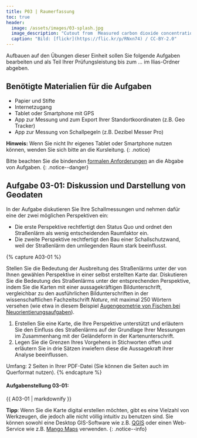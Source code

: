 ```yaml
---
title: P03 | Raumerfassung
toc: true
header:
  image: /assets/images/03-splash.jpg
  image_description: "Cutout from  Measured carbon dioxide concentrations in Vancouver"
  caption: "Bild: [flickr](https://flic.kr/p/RNxn74) / CC-BY-2.0"
---
```



Aufbauen auf den Übungen dieser Einheit sollen Sie folgende Aufgaben bearbeiten und als Teil Ihrer Prüfungsleistung bis zum ... im Ilias-Ordner abgeben.

## Benötigte Materialien für die Aufgaben
* Papier und Stifte
* Internetzugang
* Tablet oder Smartphone mit GPS
* App zur Messung und zum Export Ihrer Standortkoordinaten (z.B. Geo Tracker)
* App zur Messung von Schallpegeln (z.B. Dezibel Messer Pro)

**Hinweis:** Wenn Sie nicht Ihr eigenes Tablet oder Smartphone nutzen können, wenden Sie sich bitte an die Kursleitung.
{: .notice}

Bitte beachten Sie die bindenden [formalen Anforderungen](https://geomoer.github.io/moer-meko//unit00/unit00-03_assignments.html#formale-anforderungen) an die Abgabe von Aufgaben.
{: .notice--danger}



## Aufgabe 03-01: Diskussion und Darstellung von Geodaten

In der Aufgabe diskutieren Sie Ihre Schallmessungen und nehmen dafür eine der zwei möglichen Perspektiven ein:
* Die erste Perspektive rechtfertigt den Status Quo und ordnet den Straßenlärm als wenig entscheidenden Raumfaktor ein. 
* Die zweite Perspektive rechtfertigt den Bau einer Schallschutzwand, weil der Straßenlärm den umliegenden Raum stark beeinflusst. 

{% capture A03-01 %}

Stellen Sie die Bedeutung der Ausbreitung des Straßenlärms unter der von Ihnen gewählen Perspektive in einer selbst erstellten Karte dar. Diskutieren Sie die Bedeutung des Straßenlärms unter der entsprechenden Perspektive, indem Sie die Karten mit einer aussagekräftigen Bildunterschrift, vergleichbar zu den ausführlichen Bildunterschriften in der wissenschaftlichen Fachzeitschrift *Nature*, mit maximal 250 Wörtern versehen (wie etwa in diesem Beispiel [Augengeometrie von Fischen bei  Neuorientierungsaufgaben](https://www.nature.com/articles/s41598-020-64690-1)).

1. Erstellen Sie eine Karte, die Ihre Perspektive unterstützt und erläutern Sie den Einfluss des Straßenlärms auf der Grundlage Ihrer Messungen im Zusammenhang mit der Geländeform in der Kartenunterschrift.
1. Legen Sie die Grenzen Ihres Vorgehens in Stichworten offen und erläutern Sie in drie Sätzen inwiefern diese die Aussagekraft ihrer Analyse beeinflussen.


Umfang: 2 Seiten in Ihrer PDF-Datei (Sie können die Seiten auch im Querformat nutzen).
{% endcapture %}

<div class="notice--success">
  <h4 class="no_toc">Aufgabenstellung 03-01:</h4>
  {{ A03-01 | markdownify }}
</div>

**Tipp**: Wenn Sie die Karte digital erstellen möchten, gibt es eine Vielzahl von Werkzeugen, die jedoch alle nicht völlig intuitiv zu benutzen sind. Sie können sowohl eine Desktop GIS-Software wie z.B. [QGIS](https://qgis.org/en/site/) oder  einen Web-Service wie z.B. [Mango Maps](https://mangomap.com) verwenden.
{: .notice--info}
